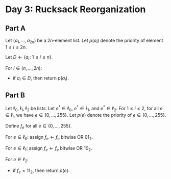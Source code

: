 <!-- day03.md -->
<!-- Licensed under the MIT license. -->

# Day 3: Rucksack Reorganization

## Part A

Let $(a_1,\dots,a_{2n})$ be a $2n$-element list. Let $p(a_i)$ denote the
priority of element $1\leq i\leq 2n$.

Let $D\leftarrow\lbrace a_i\,:\,1\leq i\leq n\rbrace$.

For $i\in(n,\dots,2n)$:

* if $a_i\in D$, then return $p(a_i)$.

## Part B

Let $\ell_0,\ell_1,\ell_2$ be lists. Let $e^\ast\in\ell_0$, $e^\ast\in\ell_1$, and
$e^\ast\in\ell_2$. For $1\leq i\leq 2$, for all $e\in\ell_i$, we have
$e\in\lbrace 0,\dots,255\rbrace$. Let $p(e)$ denote the priority of $e\in\lbrace 0,\dots,255\rbrace$.

Define $f_e$ for all $e\in\lbrace 0,\dots,255\rbrace$.

For $e\in\ell_0$: assign $f_e\leftarrow f_e\text{ bitwise OR }01_2$.

For $e\in\ell_1$: assign $f_e\leftarrow f_e\text{ bitwise OR }10_2$.

For $e\in\ell_2$:

* if $f_e=11_2$, then return $p(e)$.
